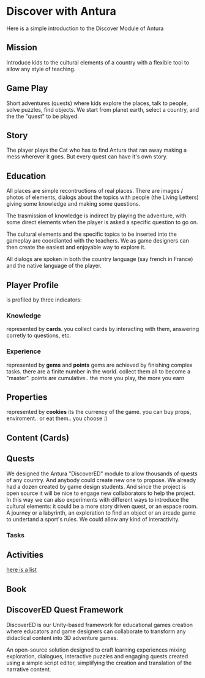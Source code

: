 # Discover with Antura
Here is a simple introduction to the Discover Module of Antura

## Mission
Introduce kids to the cultural elements of a country with a flexible tool to allow any style of teaching.

## Game Play
Short adventures (quests) where kids explore the places, talk to people, solve puzzles, find objects. We start from planet earth, select a country, and the the "quest" to be played.

## Story
The player plays the Cat who has to find Antura that ran away making a mess wherever it goes. But every quest can have it's own story.

## Education
All places are simple recontructions of real places. There are images / photos of elements, dialogs about the topics with people (the Living Letters) giving some knowledge and making some questions.

The trasmission of knowledge is indirect by playing the adventure, with some direct elements when the player is asked a specific question to go on.

The cultural elements and the specific topics to be inserted into the gameplay are coordianted with the teachers. We as game designers can then create the easiest and enjoyable way to explore it.

All dialogs are spoken in both the country language (say french in France) and the native language of the player.

## Player Profile
is profiled by three indicators:

### Knowledge
represented by **cards**.
you collect cards by interacting with them, answering corretly to questions, etc.

### Experience
represented by **gems** and **points**
gems are achieved by finishing complex tasks. there are a finite number in the world. collect them all to become a "master".
points are cumulative.. the more you play, the more you earn

## Properties
represented by **cookies**
its the currency of the game. you can buy props, enviroment.. or eat them.. you choose :)

## Content (Cards)

## Quests
We designed the Antura "DiscoverED" module to allow thousands of quests of any country. And anybody could create new one to propose.
We already had a dozen created by game design students. And since the project is open source it will be nice to engage new collaborators to help the project.
In this way we can also experiments with different ways to introduce the cultural elements: it could be a more story driven quest, or an espace room. A journey or a labyrinth, an exploration to find an object or an arcade game to undertand a sport's rules. We could allow any kind of interactivity.


### Tasks

## Activities
[here is a list](./discover-activities.md)

## Book

## DiscoverED Quest Framework
DiscoverED is our Unity-based framework for educational games creation where educators and game designers can collaborate to transform any didactical content into 3D adventure games.

An open-source solution designed to craft learning experiences mixing exploration, dialogues, interactive puzzles and engaging quests created using a simple script editor, simplifying the creation and translation of the narrative content.
